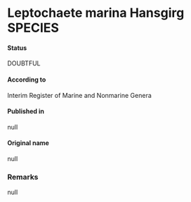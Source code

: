 Leptochaete marina Hansgirg SPECIES
=======

#### Status
DOUBTFUL

#### According to
Interim Register of Marine and Nonmarine Genera

#### Published in
null

#### Original name
null

### Remarks
null